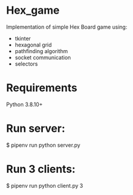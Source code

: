 # Hex_game
Implementation of simple Hex Board game using:
 - tkinter  
 - hexagonal grid 
 - pathfinding algorithm  
 - socket communication  
 - selectors  
# Requirements
Python 3.8.10+  
# Run server:
$ pipenv run python server.py
# Run 3 clients:
$ pipenv run python client.py 3  
